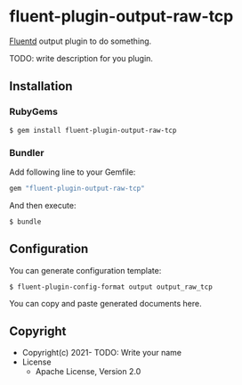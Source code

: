 # fluent-plugin-output-raw-tcp

[Fluentd](https://fluentd.org/) output plugin to do something.

TODO: write description for you plugin.

## Installation

### RubyGems

```
$ gem install fluent-plugin-output-raw-tcp
```

### Bundler

Add following line to your Gemfile:

```ruby
gem "fluent-plugin-output-raw-tcp"
```

And then execute:

```
$ bundle
```

## Configuration

You can generate configuration template:

```
$ fluent-plugin-config-format output output_raw_tcp
```

You can copy and paste generated documents here.

## Copyright

* Copyright(c) 2021- TODO: Write your name
* License
  * Apache License, Version 2.0
